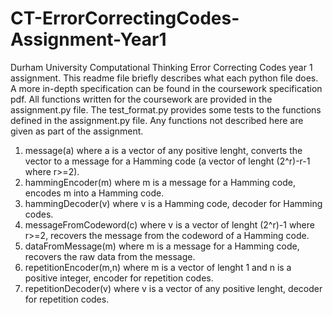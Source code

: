 # CT-ErrorCorrectingCodes-Assignment-Year1
Durham University Computational Thinking Error Correcting Codes year 1 assignment.
This readme file briefly describes what each python file does.
A more in-depth specification can be found in the coursework specification pdf.
All functions written for the coursework are provided in the assignment.py file.
The test_format.py provides some tests to the functions defined in the assignment.py file.
Any functions not described here are given as part of the assignment.
1) message(a) where a is a vector of any positive lenght, converts the vector to a message for
   a Hamming code (a vector of lenght (2^r)-r-1 where r>=2).
2) hammingEncoder(m) where m is a message for a Hamming code, encodes m into a Hamming code.
3) hammingDecoder(v) where v is a Hamming code, decoder for Hamming codes.
4) messageFromCodeword(c) where v is a vector of lenght (2^r)-1 where r>=2, recovers the message from the codeword of a Hamming code.
5) dataFromMessage(m) where m is a message for a Hamming code, recovers the raw data from the message.
6) repetitionEncoder(m,n) where m is a vector of lenght 1 and n is a positive integer, encoder for repetition codes.
7) repetitionDecoder(v) where v is a vector of any positive lenght, decoder for repetition codes.
